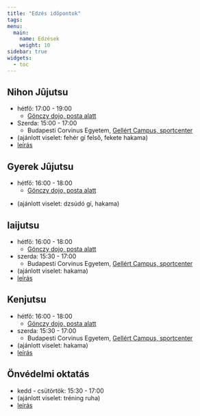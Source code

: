 ```yaml
---
title: "Edzés időpontok"
tags:
menu:
  main:
    name: Edzések
    weight: 10
sidebar: true
widgets:
  - toc
---
```


## Nihon Jûjutsu

- hétfő: 17:00 - 19:00
  - [Gönczy dojo, posta alatt](https://www.google.com/maps/place/Budapest,+G%C3%B6nczy+P%C3%A1l+u.+2,+1093/@47.4873046,19.0573666,17z/data=!3m1!4b1!4m6!3m5!1s0x4741dc5aa0942df3:0x48ecf04aaeb66f51!8m2!3d47.487301!4d19.0599415!16s%2Fg%2F11bw41jcz3?entry=ttu)
- Szerda: 15:00 - 17:00
  - Budapesti Corvinus Egyetem, [Gellért Campus, sportcenter](https://www.uni-corvinus.hu/post/landing-page/gellert-campus/)
- (ajánlott viselet: fehér gí felső, fekete hakama)
- [leírás](/nihon-jujutsu)

## Gyerek Jûjutsu

- hétfő: 16:00 - 18:00
  - [Gönczy dojo, posta alatt](https://www.google.com/maps/place/Budapest,+G%C3%B6nczy+P%C3%A1l+u.+2,+1093/@47.4873046,19.0573666,17z/data=!3m1!4b1!4m6!3m5!1s0x4741dc5aa0942df3:0x48ecf04aaeb66f51!8m2!3d47.487301!4d19.0599415!16s%2Fg%2F11bw41jcz3?entry=ttu)
<!-- - Szerda: 17:00 - 18:00 -->
- (ajánlott viselet: dzsúdó gí, hakama)


## Iaijutsu

- hétfő: 16:00 - 18:00
  - [Gönczy dojo, posta alatt](https://www.google.com/maps/place/Budapest,+G%C3%B6nczy+P%C3%A1l+u.+2,+1093/@47.4873046,19.0573666,17z/data=!3m1!4b1!4m6!3m5!1s0x4741dc5aa0942df3:0x48ecf04aaeb66f51!8m2!3d47.487301!4d19.0599415!16s%2Fg%2F11bw41jcz3?entry=ttu)
- szerda: 15:30 - 17:00
  - Budapesti Corvinus Egyetem, [Gellért Campus, sportcenter](https://www.uni-corvinus.hu/post/landing-page/gellert-campus/)
- (ajánlott viselet: hakama)
- [leírás](/iaijutsu)


## Kenjutsu

- hétfő: 16:00 - 18:00
  - [Gönczy dojo, posta alatt](https://www.google.com/maps/place/Budapest,+G%C3%B6nczy+P%C3%A1l+u.+2,+1093/@47.4873046,19.0573666,17z/data=!3m1!4b1!4m6!3m5!1s0x4741dc5aa0942df3:0x48ecf04aaeb66f51!8m2!3d47.487301!4d19.0599415!16s%2Fg%2F11bw41jcz3?entry=ttu)
- szerda: 15:30 - 17:00
  - Budapesti Corvinus Egyetem, [Gellért Campus, sportcenter](https://www.uni-corvinus.hu/post/landing-page/gellert-campus/)
- (ajánlott viselet: hakama)
- [leírás](/kenjutsu)


## Önvédelmi oktatás

- kedd - csütörtök: 15:30 - 17:00
- (ajánlott viselet: tréning ruha)
- [leírás](/onvedelem)

